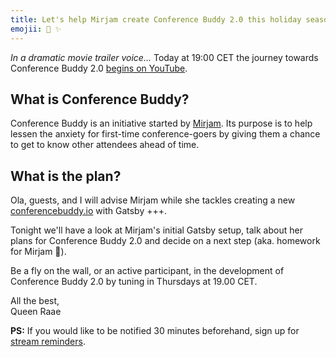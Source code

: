 ```yaml
---
title: Let's help Mirjam create Conference Buddy 2.0 this holiday season
emojii: 🔴 ✨
---
```


_In a dramatic movie trailer voice..._
Today at 19:00 CET the journey towards Conference Buddy 2.0 [begins on YouTube](https://youtu.be/ZTIoA298mX4).

## What is Conference Buddy?

Conference Buddy is an initiative started by [Mirjam](https://twitter.com/mirjam_diala). Its purpose is to help lessen the anxiety for first-time conference-goers by giving them a chance to get to know other attendees ahead of time.

## What is the plan?

Ola, guests, and I will advise Mirjam while she tackles creating a new [conferencebuddy.io](https://www.conferencebuddy.io/) with Gatsby +++.

Tonight we'll have a look at Mirjam's initial Gatsby setup, talk about her plans for Conference Buddy 2.0 and decide on a next step (aka. homework for Mirjam 🤪).

Be a fly on the wall, or an active participant, in the development of Conference Buddy 2.0 by tuning in Thursdays at 19.00 CET.

All the best,  
Queen Raae

**PS:** If you would like to be notified 30 minutes beforehand, sign up for [stream reminders](/emails/reminders).
